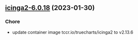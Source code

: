 

## [icinga2-6.0.18](https://github.com/truecharts/charts/compare/icinga2-6.0.17...icinga2-6.0.18) (2023-01-30)

### Chore

- update container image tccr.io/truecharts/icinga2 to v2.13.6
  
  